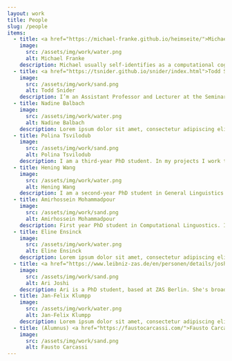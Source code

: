 ```yaml
---
layout: work
title: People
slug: /people
items:
  - title: <a href="https://michael-franke.github.io/heimseite/">Michael Franke</a>
    image:
      src: /assets/img/work/water.png
      alt: Michael Franke
    description: Michael usually self-identifies as a computational cognitive scientist interested in higher cognition and language in particular. He has a background in cognitive science, logic and game-theory, and he's very happy when he can use Bayesian data analysis to fit bespoke, theoretically informed probabilistic models to empirical data.
  - title: <a href="https://tsnider.github.io/snider/index.html">Todd Snider</a>
    image:
      src: /assets/img/work/sand.png
      alt: Todd Snider
    description: I’m an Assistant Professor and Lecturer at the Seminar für Sprachwissenschaft at Eberhard Karls Universität Tübingen. My research focuses on the semantics and pragmatics of natural language. In particular, I am interested in different types of meaning (asserted, presupposed, not-at-issue, etc.) and how they interact with sentence- and discourse-level phenomena. My research is rooted in traditional linguistic theory, but looks to incorporate insights from neighboring fields, including philosophy, psychology, mathematics, and computer science, in order to refine and deepen our understanding of linguistic phenomena.
  - title: Nadine Balbach
    image:
      src: /assets/img/work/water.png
      alt: Nadine Balbach
    description: Lorem ipsum dolor sit amet, consectetur adipiscing elit, sed do eiusmod tempor incididunt ut labore et dolore magna aliqua. Ut enim ad minim veniam, quis nostrud exercitation ullamco laboris nisi ut aliquip ex ea commodo consequat. Duis aute irure dolor in reprehenderit in voluptate velit esse cillum dolore eu fugiat nulla pariatur.
  - title: Polina Tsvilodub
    image:
      src: /assets/img/work/sand.png
      alt: Polina Tsvilodub
    description: I am a third-year PhD student. In my projects I work towards understanding how neural language models inclduing LLMs generate pragmatic natural language and which aspects contribute to this capacity. My approach is influenced by my training in Cognitive Science and combines methods from psycholnguistics as well as state-of-the-art NLP and AI. Currently I look at models for pragmatic grounded natural language generation and open-ended question answering.
  - title: Hening Wang
    image:
      src: /assets/img/work/water.png
      alt: Hening Wang
    description: I am a second-year PhD student in General Linguistics. I Work on a PhD project titled "Understand Pragmatic Reasoning about Causal Relationships using Bayesian modeling".
  - title: Amirhossein Mohammadpour
    image:
      src: /assets/img/work/sand.png
      alt: Amirhossein Mohammadpour
    description: First year PhD student in Computational Linguostics. I am interested in Mechanistic Interpretability of Large Langue Models and I am working on how causal inner workings of such models could relate to human cognitive processes.
  - title: Eline Ensinck
    image:
      src: /assets/img/work/water.png
      alt: Eline Ensinck
    description: Lorem ipsum dolor sit amet, consectetur adipiscing elit, sed do eiusmod tempor incididunt ut labore et dolore magna aliqua. Ut enim ad minim veniam, quis nostrud exercitation ullamco laboris nisi ut aliquip ex ea commodo consequat. Duis aute irure dolor in reprehenderit in voluptate velit esse cillum dolore eu fugiat nulla pariatur.
  - title: <a href="https://www.leibniz-zas.de/en/personen/details/joshi-aarti/aarti-joshi">Ari Joshi</a>
    image:
      src: /assets/img/work/sand.png
      alt: Ari Joshi
    description: Ari is a PhD student, based at ZAS Berlin. She's broadly interested in how we modulate and coordinate on meaning components that are shared 'between the lines'. In her doctoral project, she is approaching this through the lens of so-called metalinguistic operators, like the negation in "Mary didn't *stop* smoking, since she never started". She also enjoys thinking about the depth-charge illusion, assorted curiosities from Marathi, and the probabilisticness of apparently everything. At the moment, her preferred tools are mostly formal and experimental.
  - title: Jan-Felix Klumpp
    image:
      src: /assets/img/work/water.png
      alt: Jan-Felix Klumpp
    description: Lorem ipsum dolor sit amet, consectetur adipiscing elit, sed do eiusmod tempor incididunt ut labore et dolore magna aliqua. Ut enim ad minim veniam, quis nostrud exercitation ullamco laboris nisi ut aliquip ex ea commodo consequat. Duis aute irure dolor in reprehenderit in voluptate velit esse cillum dolore eu fugiat nulla pariatur.
  - title: (Alumnus) <a href="https://faustocarcassi.com/">Fausto Carcassi</a>
    image:
      src: /assets/img/work/sand.png
      alt: Fausto Carcassi
---
```

